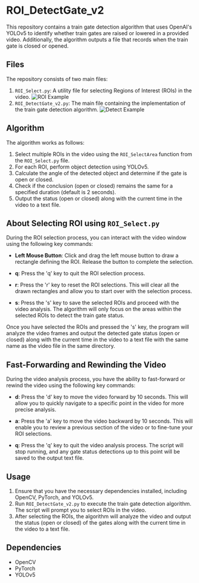 # ROI_DetectGate_v2

This repository contains a train gate detection algorithm that uses OpenAI's YOLOv5 to identify whether train gates are raised or lowered in a provided video. Additionally, the algorithm outputs a file that records when the train gate is closed or opened.

## Files

The repository consists of two main files:

1. `ROI_Select.py`: A utility file for selecting Regions of Interest (ROIs) in the video. ![ROI Example](ROI.PNG)
2. `ROI_DetectGate_v2.py`: The main file containing the implementation of the train gate detection algorithm. ![Detect Example](Detect.PNG)

## Algorithm

The algorithm works as follows:

1. Select multiple ROIs in the video using the `ROI_SelectArea` function from the `ROI_Select.py` file.
2. For each ROI, perform object detection using YOLOv5.
3. Calculate the angle of the detected object and determine if the gate is open or closed.
4. Check if the conclusion (open or closed) remains the same for a specified duration (default is 2 seconds).
5. Output the status (open or closed) along with the current time in the video to a text file.


## About Selecting ROI using `ROI_Select.py`

During the ROI selection process, you can interact with the video window using the following key commands:

- **Left Mouse Button**: Click and drag the left mouse button to draw a rectangle defining the ROI. Release the button to complete the selection.

- **q**: Press the 'q' key to quit the ROI selection process.

- **r**: Press the 'r' key to reset the ROI selections. This will clear all the drawn rectangles and allow you to start over with the selection process.

- **s**: Press the 's' key to save the selected ROIs and proceed with the video analysis. The algorithm will only focus on the areas within the selected ROIs to detect the train gate status.

Once you have selected the ROIs and pressed the 's' key, the program will analyze the video frames and output the detected gate status (open or closed) along with the current time in the video to a text file with the same name as the video file in the same directory.

## Fast-Forwarding and Rewinding the Video

During the video analysis process, you have the ability to fast-forward or rewind the video using the following key commands:

- **d**: Press the 'd' key to move the video forward by 10 seconds. This will allow you to quickly navigate to a specific point in the video for more precise analysis.

- **a**: Press the 'a' key to move the video backward by 10 seconds. This will enable you to review a previous section of the video or to fine-tune your ROI selections.

- **q**: Press the 'q' key to quit the video analysis process. The script will stop running, and any gate status detections up to this point will be saved to the output text file.


## Usage

1. Ensure that you have the necessary dependencies installed, including OpenCV, PyTorch, and YOLOv5.
2. Run `ROI_DetectGate_v2.py` to execute the train gate detection algorithm. The script will prompt you to select ROIs in the video.
3. After selecting the ROIs, the algorithm will analyze the video and output the status (open or closed) of the gates along with the current time in the video to a text file.

## Dependencies

- OpenCV
- PyTorch
- YOLOv5


